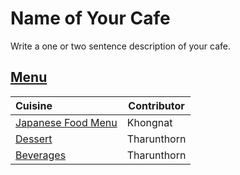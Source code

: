 # Name of Your Cafe

Write a one or two sentence description of your cafe.

## [Menu](menu.md)

| Cuisine                               | Contributor        |
|:--------------------------------------|--------------------|
|[Japanese Food Menu](menu.md) | Khongnat    |
|[Dessert](menu.md)           | Tharunthorn        |
|[Beverages](menu.md)           | Tharunthorn        |
